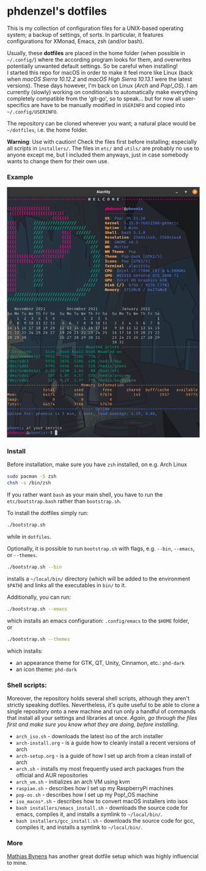 # phdenzel's dotfiles

This is my collection of configuration files for a UNIX-based operating system; a backup of settings, of sorts. In particular, it features configurations for XMonad, Emacs, zsh (and/or bash).

Usually, these **dotfiles** are placed in the home folder (when possible in `~/.config/`) where the according program looks for them, and overwrites potentially unwanted default settings. So be careful when installing!  
I started this repo for macOS in order to make it feel more like Linux (back when *macOS Sierra 10.12.2* and *macOS High Sierra 10.13.1* were the latest versions). These days however, I'm back on Linux (*Arch* and *Pop!_OS*). I am currently (slowly) working on conditionals to automatically make everything completely compatible from the 'git-go', so to speak... but for now all user-specifics are have to be manually modified in `USERINFO` and copied into `~/.config/USERINFO`.

The repository can be cloned wherever you want; a natural place would be `~/dotfiles`, i.e. the home folder.

**Warning**: Use with caution! Check the files first before installing; especially all scripts in `installers/`.
The files in `etc/` and `utils/` are probably no use to anyone except me, but I included them anyways, just in case somebody wants to change them for their own use.

### Example
![Screenshot of my shell prompt](imgs/screenshot.png)
  
### Install

Before installation, make sure you have `zsh` installed, on e.g. Arch
Linux

```bash
sudo pacman -S zsh
chsh -s /bin/zsh
```

If you rather want `bash` as your main shell, you have to run the `etc/bootstrap.bash` rather than `bootstrap.sh`.

To install the dotfiles simply run:

```bash
./bootstrap.sh
```
while in `dotfiles`.

Optionally, it is possible to run `bootstrap.sh` with flags, e.g. `--bin`, `--emacs`, or `--themes`.

```bash
./bootstrap.sh --bin
```
installs a `~/local/bin/` directory (which will be added to the environment `$PATH`) and links all the executables in `bin/` to it.

Additionally, you can run:

```bash
./bootstrap.sh --emacs
```

which installs an emacs configuration: `.config/emacs` to the `$HOME` folder,   
or

```bash
./bootstrap.sh --themes
```

which installs:

* an appearance theme for GTK, QT, Unity, Cinnamon, etc.: `phd-dark`
* an icon theme: `phd-dark`


### Shell scripts:
Moreover, the repository holds several shell scripts, although they aren't strictly speaking dotfiles. Nevertheless, it's quite useful to be able to clone a single repository onto a new machine and run only a handful of commands that install all your settings and libraries at once.
*Again, go through the files first and make sure you know what they are doing, before installing*.

* `arch_iso.sh` - downloads the latest iso of the arch installer
* `arch-install.org` - is a guide how to cleanly install a recent versions of arch
* `arch-setup.org` - is a guide of how I set up arch from a clean install of arch
* `arch.sh` - installs my most frequently used arch packages from the official and AUR repositories
* `arch_vm.sh` - initializes an arch VM using kvm
* `raspian.sh` - describes how I set up my RaspberryPi machines
* `pop-os.sh` - describes how I set up my Pop!_OS machine
* `iso_macos*.sh` - describes how to convert macOS installers into isos
* `bash installers/emacs_install.sh` - downloads the source code for emacs, compiles it, and installs a symlink to `~/local/bin/`.
* `bash installers/gcc_install.sh` - downloads the source code for gcc, compiles it, and installs a symlink to `~/local/bin/`.

### More
[Mathias Bynens](https://github.com/mathiasbynens/dotfiles) has another great dotfile setup which was highly influencial to mine.
